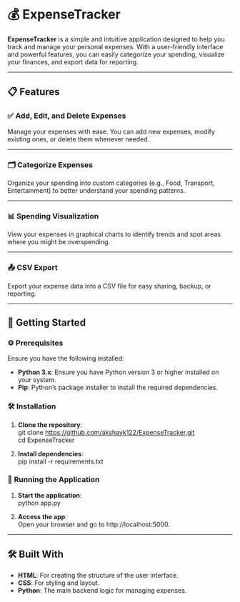 
# 💰 ExpenseTracker

**ExpenseTracker** is a simple and intuitive application designed to help you track and manage your personal expenses. With a user-friendly interface and powerful features, you can easily categorize your spending, visualize your finances, and export data for reporting.

---

## 📋 Features

### ✅ Add, Edit, and Delete Expenses  
Manage your expenses with ease. You can add new expenses, modify existing ones, or delete them whenever needed.

---

### 🗂️ Categorize Expenses  
Organize your spending into custom categories (e.g., Food, Transport, Entertainment) to better understand your spending patterns.

---

### 📊 Spending Visualization  
View your expenses in graphical charts to identify trends and spot areas where you might be overspending.

---

### 📤 CSV Export  
Export your expense data into a CSV file for easy sharing, backup, or reporting.

---

## 🚀 Getting Started

### ⚙️ Prerequisites  
Ensure you have the following installed:

- **Python 3.x**: Ensure you have Python version 3 or higher installed on your system.  
- **Pip**: Python’s package installer to install the required dependencies.

### 🛠️ Installation

1. **Clone the repository**:  
   git clone https://github.com/akshayk122/ExpenseTracker.git  
   cd ExpenseTracker

2. **Install dependencies**:  
   pip install -r requirements.txt

### 🚀 Running the Application

1. **Start the application**:  
   python app.py

2. **Access the app**:  
   Open your browser and go to http://localhost:5000.

---

## 🛠️ Built With

- **HTML**: For creating the structure of the user interface.  
- **CSS**: For styling and layout.  
- **Python**: The main backend logic for managing expenses.
